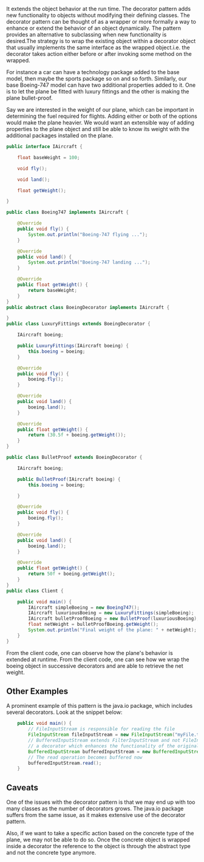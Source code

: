 It extends the object behavior at the run time.
The decorator pattern adds new functionality to objects without modifying their defining classes.
The decorator pattern can be thought of as a wrapper or more formally a way to enhance or extend the behavior of an object dynamically. The pattern provides an alternative to subclassing when new functionality is desired.The strategy is to wrap the existing object within a decorator object that usually implements the same interface as the wrapped object.i.e. the decorator takes action either before or after invoking some method on the wrapped.

For instance a car can have a technology package added to the base model, then maybe the sports package so on and so forth. Similarly, our base Boeing-747 model can have two additional properties added to it. One is to let the plane be fitted with luxury fittings and the other is making the plane bullet-proof. 

Say we are interested in the weight of our plane, which can be important in determining the fuel required for flights. Adding either or both of the options would make the plane heavier. We would want an extensible way of adding properties to the plane object and still be able to know its weight with the additional packages installed on the plane.

```java
public interface IAircraft {

    float baseWeight = 100;

    void fly();

    void land();

    float getWeight();

}

public class Boeing747 implements IAircraft {

    @Override
    public void fly() {
        System.out.println("Boeing-747 flying ...");
    }

    @Override
    public void land() {
        System.out.println("Boeing-747 landing ...");
    }

    @Override
    public float getWeight() {
        return baseWeight;
    }
}
public abstract class BoeingDecorator implements IAircraft {

}
public class LuxuryFittings extends BoeingDecorator {

    IAircraft boeing;

    public LuxuryFittings(IAircraft boeing) {
        this.boeing = boeing;
    }

    @Override
    public void fly() {
        boeing.fly();
    }

    @Override
    public void land() {
        boeing.land();
    }

    @Override
    public float getWeight() {
        return (30.5f + boeing.getWeight());
    }
}

public class BulletProof extends BoeingDecorator {

    IAircraft boeing;

    public BulletProof(IAircraft boeing) {
        this.boeing = boeing;

    }

    @Override
    public void fly() {
        boeing.fly();
    }

    @Override
    public void land() {
        boeing.land();
    }

    @Override
    public float getWeight() {
        return 50f + boeing.getWeight();
    }
}
public class Client {

    public void main() {
        IAircraft simpleBoeing = new Boeing747();
        IAircraft luxuriousBoeing = new LuxuryFittings(simpleBoeing);
        IAircraft bulletProofBoeing = new BulletProof(luxuriousBoeing);
        float netWeight = bulletProofBoeing.getWeight();
        System.out.println("Final weight of the plane: " + netWeight);
    }
}
```

From the client code, one can observe how the plane's behavior is extended at runtime. From the client code, one can see how we wrap the boeing object in successive decorators and are able to retrieve the net weight.

## Other Examples
A prominent example of this pattern is the java.io package, which includes several decorators. Look at the snippet below:

```java
    public void main() {
        // FileInputStream is responsible for reading the file
        FileInputStream fileInputStream = new FileInputStream("myFile.txt");
        // BufferedInputStream extends FilterInputStream and not FileInputStream, it is
        // a decorator which enhances the functionality of the original object by wrapping over it.
        BufferedInputStream bufferedInputStream = new BufferedInputStream(fileInputStream);
        // The read operation becomes buffered now
        bufferedInputStream.read();
    }
```    

## Caveats

One of the issues with the decorator pattern is that we may end up with too many classes as the number of decorators grows. The java.io package suffers from the same issue, as it makes extensive use of the decorator pattern.

Also, if we want to take a specific action based on the concrete type of the plane, we may not be able to do so. Once the concrete object is wrapped inside a decorator the reference to the object is through the abstract type and not the concrete type anymore.

